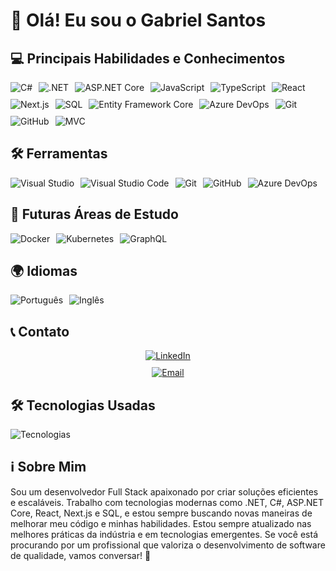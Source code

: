 # 👋 Olá! Eu sou o Gabriel Santos


## 💻 Principais Habilidades e Conhecimentos

<div style="display: flex; flex-wrap: wrap; gap: 10px;">
  <img align="center" alt="C#" src="https://img.shields.io/badge/C%23-007396?style=for-the-badge&logo=csharp&logoColor=white"/>
  <img align="center" alt=".NET" src="https://img.shields.io/badge/.NET-512BD4?style=for-the-badge&logo=.net&logoColor=white"/>
  <img align="center" alt="ASP.NET Core" src="https://img.shields.io/badge/ASP.NET_Core-512BD4?style=for-the-badge&logo=dotnet&logoColor=white"/>
  <img align="center" alt="JavaScript" src="https://img.shields.io/badge/JavaScript-F7DF1E?style=for-the-badge&logo=javascript&logoColor=black"/>
  <img align="center" alt="TypeScript" src="https://img.shields.io/badge/TypeScript-007ACC?style=for-the-badge&logo=typescript&logoColor=white"/>
  <img align="center" alt="React" src="https://img.shields.io/badge/React-61DAFB?style=for-the-badge&logo=react&logoColor=black"/>
  <img align="center" alt="Next.js" src="https://img.shields.io/badge/Next.js-000000?style=for-the-badge&logo=nextdotjs&logoColor=white"/>
  <img align="center" alt="SQL" src="https://img.shields.io/badge/SQL-4479A1?style=for-the-badge&logo=sql&logoColor=white"/>
  <img align="center" alt="Entity Framework Core" src="https://img.shields.io/badge/Entity_Framework_Core-86B8E0?style=for-the-badge&logo=entity-framework&logoColor=black"/>
  <img align="center" alt="Azure DevOps" src="https://img.shields.io/badge/Azure_DevOps-0078D4?style=for-the-badge&logo=azuredevops&logoColor=white"/>
  <img align="center" alt="Git" src="https://img.shields.io/badge/Git-F05032?style=for-the-badge&logo=git&logoColor=white"/>
  <img align="center" alt="GitHub" src="https://img.shields.io/badge/GitHub-181717?style=for-the-badge&logo=github&logoColor=white"/>
  <img align="center" alt="MVC" src="https://img.shields.io/badge/MVC-8A8A8A?style=for-the-badge&logo=dotnet&logoColor=white"/>
</div>

## 🛠 Ferramentas

<div style="display: flex; flex-wrap: wrap; gap: 10px;">
  <img align="center" alt="Visual Studio" src="https://img.shields.io/badge/Visual_Studio-5C2D91?style=for-the-badge&logo=visualstudio&logoColor=white"/>
  <img align="center" alt="Visual Studio Code" src="https://img.shields.io/badge/Visual_Studio_Code-007ACC?style=for-the-badge&logo=visual-studio-code&logoColor=white"/>
  <img align="center" alt="Git" src="https://img.shields.io/badge/Git-F05032?style=for-the-badge&logo=git&logoColor=white"/>
  <img align="center" alt="GitHub" src="https://img.shields.io/badge/GitHub-181717?style=for-the-badge&logo=github&logoColor=white"/>
  <img align="center" alt="Azure DevOps" src="https://img.shields.io/badge/Azure_DevOps-0078D4?style=for-the-badge&logo=azuredevops&logoColor=white"/>
</div>

## 🚀 Futuras Áreas de Estudo

<div style="display: flex; flex-wrap: wrap; gap: 10px;">
  <img align="center" alt="Docker" src="https://img.shields.io/badge/Docker-2496ED?style=for-the-badge&logo=docker&logoColor=white"/>
  <img align="center" alt="Kubernetes" src="https://img.shields.io/badge/Kubernetes-326CE5?style=for-the-badge&logo=kubernetes&logoColor=white"/>
  <img align="center" alt="GraphQL" src="https://img.shields.io/badge/GraphQL-E10098?style=for-the-badge&logo=graphql&logoColor=white"/>
</div>

## 🌍 Idiomas

<div style="display: flex; flex-wrap: wrap; gap: 10px;">
  <img align="center" alt="Português" src="https://img.shields.io/badge/Portugu%C3%AAs-0078D4?style=for-the-badge&logo=language&logoColor=white"/>
  <img align="center" alt="Inglês" src="https://img.shields.io/badge/Ingl%C3%AAs-1E90FF?style=for-the-badge&logo=language&logoColor=white"/>
</div>

## 📞 Contato

<div style="display: flex; flex-direction: column; gap: 10px; align-items: center;">
  <a href="https://www.linkedin.com/in/gabriel-josé-dos-santos" target="_blank">
    <img align="center" alt="LinkedIn" src="https://img.shields.io/badge/LinkedIn-0A66C2?style=for-the-badge&logo=linkedin&logoColor=white"/>
  </a>
  <a href="devgtrue@gmail.com">
    <img align="center" alt="Email" src="https://img.shields.io/badge/Email-EA4335?style=for-the-badge&logo=gmail&logoColor=white"/>
  </a>
</div>

## 🛠 Tecnologias Usadas

![Tecnologias](https://github-readme-stats.vercel.app/api/top-langs/?username=bieltrue95&layout=compact&theme=dark)


## ℹ️ Sobre Mim

Sou um desenvolvedor Full Stack apaixonado por criar soluções eficientes e escaláveis. Trabalho com tecnologias modernas como .NET, C#, ASP.NET Core, React, Next.js e SQL, e estou sempre buscando novas maneiras de melhorar meu código e minhas habilidades. Estou sempre atualizado nas melhores práticas da indústria e em tecnologias emergentes. Se você está procurando por um profissional que valoriza o desenvolvimento de software de qualidade, vamos conversar! 🚀
